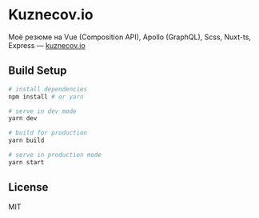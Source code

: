 # Kuznecov.io

Моё резюме на Vue (Composition API), Apollo (GraphQL), Scss, Nuxt-ts, Express — [kuznecov.io](https://kuznecov.io/)


## Build Setup 

``` bash
# install dependencies
npm install # or yarn

# serve in dev mode
yarn dev

# build for production
yarn build

# serve in production mode
yarn start
```

## License

MIT
